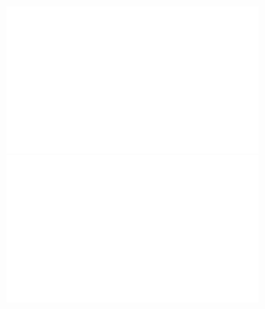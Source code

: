 ![Overview](https://raw.githubusercontent.com/Siris01/git-stats/master/generated/overview.svg#gh-dark-mode-only)
![Languages](https://raw.githubusercontent.com/Siris01/git-stats/master/generated/languages.svg#gh-dark-mode-only)
